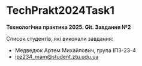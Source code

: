 # TechPrakt2024Task1
**Технологічна практика 2025. Git. Завдання №2**

Список студентів, які виконали завдання:
* Медведюк Артем Михайлович, група ІПЗ-23-4
* ipz234_mam@student.ztu.udu.ua